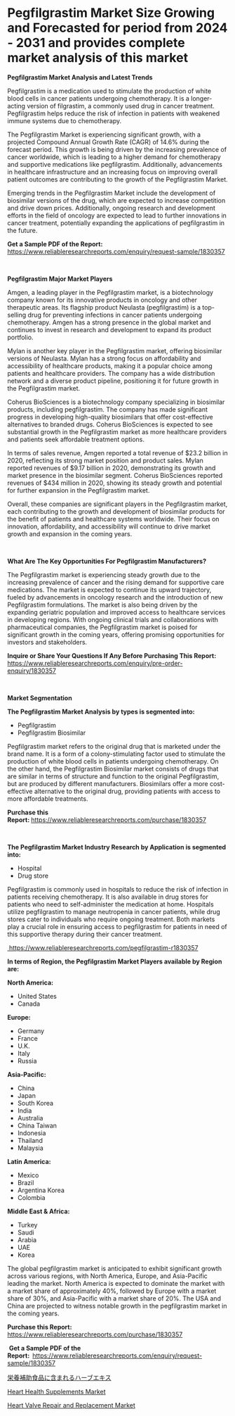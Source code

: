 <p><h1>Pegfilgrastim Market Size Growing and Forecasted for period from 2024 - 2031 and provides complete market analysis of this market</h1></p><p><strong>Pegfilgrastim Market Analysis and Latest Trends</strong></p>
<p><p>Pegfilgrastim is a medication used to stimulate the production of white blood cells in cancer patients undergoing chemotherapy. It is a longer-acting version of filgrastim, a commonly used drug in cancer treatment. Pegfilgrastim helps reduce the risk of infection in patients with weakened immune systems due to chemotherapy.</p><p>The Pegfilgrastim Market is experiencing significant growth, with a projected Compound Annual Growth Rate (CAGR) of 14.6% during the forecast period. This growth is being driven by the increasing prevalence of cancer worldwide, which is leading to a higher demand for chemotherapy and supportive medications like pegfilgrastim. Additionally, advancements in healthcare infrastructure and an increasing focus on improving overall patient outcomes are contributing to the growth of the Pegfilgrastim Market.</p><p>Emerging trends in the Pegfilgrastim Market include the development of biosimilar versions of the drug, which are expected to increase competition and drive down prices. Additionally, ongoing research and development efforts in the field of oncology are expected to lead to further innovations in cancer treatment, potentially expanding the applications of pegfilgrastim in the future.</p></p>
<p><strong>Get a Sample PDF of the Report:&nbsp;</strong> <a href="https://www.reliableresearchreports.com/enquiry/request-sample/1830357">https://www.reliableresearchreports.com/enquiry/request-sample/1830357</a></p>
<p>&nbsp;</p>
<p><strong>Pegfilgrastim Major Market Players</strong></p>
<p><p>Amgen, a leading player in the Pegfilgrastim market, is a biotechnology company known for its innovative products in oncology and other therapeutic areas. Its flagship product Neulasta (pegfilgrastim) is a top-selling drug for preventing infections in cancer patients undergoing chemotherapy. Amgen has a strong presence in the global market and continues to invest in research and development to expand its product portfolio.</p><p>Mylan is another key player in the Pegfilgrastim market, offering biosimilar versions of Neulasta. Mylan has a strong focus on affordability and accessibility of healthcare products, making it a popular choice among patients and healthcare providers. The company has a wide distribution network and a diverse product pipeline, positioning it for future growth in the Pegfilgrastim market.</p><p>Coherus BioSciences is a biotechnology company specializing in biosimilar products, including pegfilgrastim. The company has made significant progress in developing high-quality biosimilars that offer cost-effective alternatives to branded drugs. Coherus BioSciences is expected to see substantial growth in the Pegfilgrastim market as more healthcare providers and patients seek affordable treatment options.</p><p>In terms of sales revenue, Amgen reported a total revenue of $23.2 billion in 2020, reflecting its strong market position and product sales. Mylan reported revenues of $9.17 billion in 2020, demonstrating its growth and market presence in the biosimilar segment. Coherus BioSciences reported revenues of $434 million in 2020, showing its steady growth and potential for further expansion in the Pegfilgrastim market.</p><p>Overall, these companies are significant players in the Pegfilgrastim market, each contributing to the growth and development of biosimilar products for the benefit of patients and healthcare systems worldwide. Their focus on innovation, affordability, and accessibility will continue to drive market growth and expansion in the coming years.</p></p>
<p>&nbsp;</p>
<p><strong>What Are The Key Opportunities For Pegfilgrastim Manufacturers?</strong></p>
<p><p>The Pegfilgrastim market is experiencing steady growth due to the increasing prevalence of cancer and the rising demand for supportive care medications. The market is expected to continue its upward trajectory, fueled by advancements in oncology research and the introduction of new Pegfilgrastim formulations. The market is also being driven by the expanding geriatric population and improved access to healthcare services in developing regions. With ongoing clinical trials and collaborations with pharmaceutical companies, the Pegfilgrastim market is poised for significant growth in the coming years, offering promising opportunities for investors and stakeholders.</p></p>
<p><strong>Inquire or Share Your Questions If Any Before Purchasing This Report:</strong> <a href="https://www.reliableresearchreports.com/enquiry/pre-order-enquiry/1830357">https://www.reliableresearchreports.com/enquiry/pre-order-enquiry/1830357</a></p>
<p>&nbsp;</p>
<p><strong>Market Segmentation</strong></p>
<p><strong>The Pegfilgrastim Market Analysis by types is segmented into:</strong></p>
<p><ul><li>Pegfilgrastim</li><li>Pegfilgrastim Biosimilar</li></ul></p>
<p><p>Pegfilgrastim market refers to the original drug that is marketed under the brand name. It is a form of a colony-stimulating factor used to stimulate the production of white blood cells in patients undergoing chemotherapy. On the other hand, the Pegfilgrastim Biosimilar market consists of drugs that are similar in terms of structure and function to the original Pegfilgrastim, but are produced by different manufacturers. Biosimilars offer a more cost-effective alternative to the original drug, providing patients with access to more affordable treatments.</p></p>
<p><strong>Purchase this Report:&nbsp;</strong><a href="https://www.reliableresearchreports.com/purchase/1830357">https://www.reliableresearchreports.com/purchase/1830357</a></p>
<p>&nbsp;</p>
<p><strong>The Pegfilgrastim Market Industry Research by Application is segmented into:</strong></p>
<p><ul><li>Hospital</li><li>Drug store</li></ul></p>
<p><p>Pegfilgrastim is commonly used in hospitals to reduce the risk of infection in patients receiving chemotherapy. It is also available in drug stores for patients who need to self-administer the medication at home. Hospitals utilize pegfilgrastim to manage neutropenia in cancer patients, while drug stores cater to individuals who require ongoing treatment. Both markets play a crucial role in ensuring access to pegfilgrastim for patients in need of this supportive therapy during their cancer treatment.</p></p>
<p><a href="https://www.reliableresearchreports.com/pegfilgrastim-r1830357">&nbsp;https://www.reliableresearchreports.com/pegfilgrastim-r1830357</a></p>
<p><strong>In terms of Region, the Pegfilgrastim Market Players available by Region are:</strong></p>
<p>
    <p> <strong> North America: </strong>
        <ul>
            <li>United States</li>
            <li>Canada</li>
        </ul>
        </p> 
    <p> <strong> Europe: </strong>
        <ul>
            <li>Germany</li>
            <li>France</li>
            <li>U.K.</li>
            <li>Italy</li>
            <li>Russia</li>
        </ul>
        </p> 
    <p> <strong> Asia-Pacific: </strong>
        <ul>
            <li>China</li>
            <li>Japan</li>
            <li>South Korea</li>
            <li>India</li>
            <li>Australia</li>
            <li>China Taiwan</li>
            <li>Indonesia</li>
            <li>Thailand</li>
            <li>Malaysia</li>
        </ul>
        </p> 
    <p> <strong> Latin America: </strong>
        <ul>
            <li>Mexico</li>
            <li>Brazil</li>
            <li>Argentina Korea</li>
            <li>Colombia</li>
        </ul>
        </p> 
    <p> <strong> Middle East & Africa: </strong>
        <ul>
            <li>Turkey</li>
            <li>Saudi</li>
            <li>Arabia</li>
            <li>UAE</li>
            <li>Korea</li>
        </ul>
    </p>
    </p>
<p><p>The global pegfilgrastim market is anticipated to exhibit significant growth across various regions, with North America, Europe, and Asia-Pacific leading the market. North America is expected to dominate the market with a market share of approximately 40%, followed by Europe with a market share of 30%, and Asia-Pacific with a market share of 20%. The USA and China are projected to witness notable growth in the pegfilgrastim market in the coming years.</p></p>
<p><strong>Purchase this Report: </strong><a href="https://www.reliableresearchreports.com/purchase/1830357">https://www.reliableresearchreports.com/purchase/1830357</a></p>
<p>&nbsp;<strong>Get a Sample PDF of the Report:&nbsp;&nbsp;</strong><a href="https://www.reliableresearchreports.com/enquiry/request-sample/1830357">https://www.reliableresearchreports.com/enquiry/request-sample/1830357</a></p>
<p><strong></strong></p>
<p><p><a href="https://github.com/FredaJerde/Market-Research-Report-List-1/blob/main/4002159178217.md">栄養補助食品に含まれるハーブエキス</a></p><p><a href="https://github.com/kufem1/Market-Research-Report-List-3/blob/main/heart-health-supplements-market.md">Heart Health Supplements Market</a></p><p><a href="https://github.com/singletonthaxterkelliehr2df/Market-Research-Report-List-3/blob/main/heart-valve-repair-and-replacement-market.md">Heart Valve Repair and Replacement Market</a></p></p>